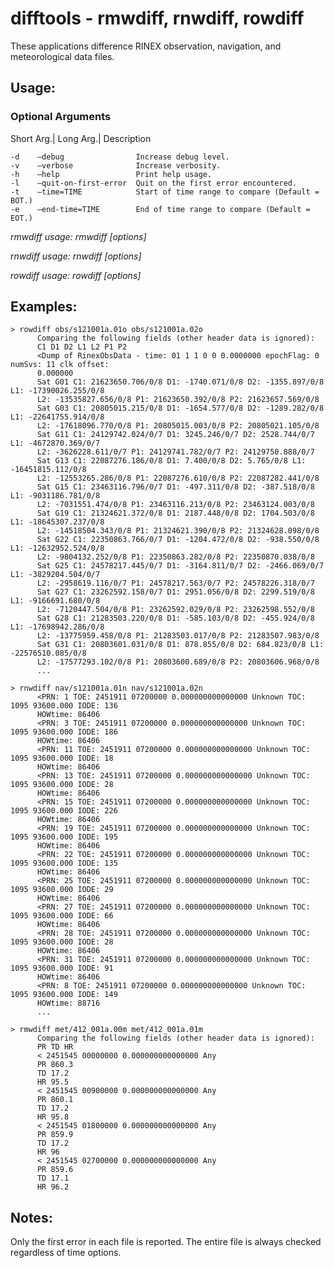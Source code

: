 difftools - rmwdiff, rnwdiff, rowdiff
====================================

These applications difference RINEX observation, navigation, and meteorological data files.

Usage:
------

### Optional Arguments

Short Arg.| Long Arg.| Description

    -d    –debug                Increase debug level.
    -v    –verbose              Increase verbosity.
    -h    –help                 Print help usage.
    -l    –quit-on-first-error  Quit on the first error encountered.
    -t    –time=TIME            Start of time range to compare (Default = BOT.)
    -e    –end-time=TIME        End of time range to compare (Default = EOT.)

*rmwdiff usage: rmwdiff [options] <RINEX Met file> <RINEX Met file>*

*rnwdiff usage: rnwdiff [options] <RINEX Nav file> <RINEX Nav file>*

*rowdiff usage: rowdiff [options] <RINEX Obs file> <RINEX Obs file>*


Examples:
---------

    > rowdiff obs/s121001a.01o obs/s121001a.02o
          Comparing the following fields (other header data is ignored):
          C1 D1 D2 L1 L2 P1 P2
          <Dump of RinexObsData - time: 01 1 1 0 0 0.0000000 epochFlag: 0 numSvs: 11 clk offset:
          0.000000
          Sat G01 C1: 21623650.706/0/8 D1: -1740.071/0/8 D2: -1355.897/0/8 L1: -17390026.255/0/8
          L2: -13535827.656/0/8 P1: 21623650.392/0/8 P2: 21623657.569/0/8
          Sat G03 C1: 20805015.215/0/8 D1: -1654.577/0/8 D2: -1289.282/0/8 L1: -22641755.914/0/8
          L2: -17618096.770/0/8 P1: 20805015.003/0/8 P2: 20805021.105/0/8
          Sat G11 C1: 24129742.024/0/7 D1: 3245.246/0/7 D2: 2528.744/0/7 L1: -4672870.369/0/7
          L2: -3626228.611/0/7 P1: 24129741.782/0/7 P2: 24129750.888/0/7
          Sat G13 C1: 22087276.186/0/8 D1: 7.400/0/8 D2: 5.765/0/8 L1: -16451815.112/0/8
          L2: -12553265.286/0/8 P1: 22087276.610/0/8 P2: 22087282.441/0/8
          Sat G15 C1: 23463116.796/0/7 D1: -497.311/0/8 D2: -387.518/0/8 L1: -9031186.781/0/8
          L2: -7031551.474/0/8 P1: 23463116.213/0/8 P2: 23463124.003/0/8
          Sat G19 C1: 21324621.372/0/8 D1: 2187.448/0/8 D2: 1704.503/0/8 L1: -18645307.237/0/8
          L2: -14518504.343/0/8 P1: 21324621.390/0/8 P2: 21324628.098/0/8
          Sat G22 C1: 22350863.766/0/7 D1: -1204.472/0/8 D2: -938.550/0/8 L1: -12632952.524/0/8
          L2: -9804132.252/0/8 P1: 22350863.282/0/8 P2: 22350870.038/0/8
          Sat G25 C1: 24578217.445/0/7 D1: -3164.811/0/7 D2: -2466.069/0/7 L1: -3829204.504/0/7
          L2: -2958619.116/0/7 P1: 24578217.563/0/7 P2: 24578226.318/0/7
          Sat G27 C1: 23262592.158/0/7 D1: 2951.056/0/8 D2: 2299.519/0/8 L1: -9166691.680/0/8
          L2: -7120447.504/0/8 P1: 23262592.029/0/8 P2: 23262598.552/0/8
          Sat G28 C1: 21283503.220/0/8 D1: -585.103/0/8 D2: -455.924/0/8 L1: -17698942.286/0/8
          L2: -13775959.458/0/8 P1: 21283503.017/0/8 P2: 21283507.983/0/8
          Sat G31 C1: 20803601.031/0/8 D1: 878.855/0/8 D2: 684.823/0/8 L1: -22576510.085/0/8
          L2: -17577293.102/0/8 P1: 20803600.689/0/8 P2: 20803606.968/0/8
          ...

    > rnwdiff nav/s121001a.01n nav/s121001a.02n
          <PRN: 1 TOE: 2451911 07200000 0.000000000000000 Unknown TOC: 1095 93600.000 IODE: 136
          HOWtime: 86406
          <PRN: 3 TOE: 2451911 07200000 0.000000000000000 Unknown TOC: 1095 93600.000 IODE: 186
          HOWtime: 86406
          <PRN: 11 TOE: 2451911 07200000 0.000000000000000 Unknown TOC: 1095 93600.000 IODE: 18
          HOWtime: 86406
          <PRN: 13 TOE: 2451911 07200000 0.000000000000000 Unknown TOC: 1095 93600.000 IODE: 28
          HOWtime: 86406
          <PRN: 15 TOE: 2451911 07200000 0.000000000000000 Unknown TOC: 1095 93600.000 IODE: 226
          HOWtime: 86406
          <PRN: 19 TOE: 2451911 07200000 0.000000000000000 Unknown TOC: 1095 93600.000 IODE: 195
          HOWtime: 86406
          <PRN: 22 TOE: 2451911 07200000 0.000000000000000 Unknown TOC: 1095 93600.000 IODE: 135
          HOWtime: 86406
          <PRN: 25 TOE: 2451911 07200000 0.000000000000000 Unknown TOC: 1095 93600.000 IODE: 29
          HOWtime: 86406
          <PRN: 27 TOE: 2451911 07200000 0.000000000000000 Unknown TOC: 1095 93600.000 IODE: 66
          HOWtime: 86406
          <PRN: 28 TOE: 2451911 07200000 0.000000000000000 Unknown TOC: 1095 93600.000 IODE: 28
          HOWtime: 86406
          <PRN: 31 TOE: 2451911 07200000 0.000000000000000 Unknown TOC: 1095 93600.000 IODE: 91
          HOWtime: 86406
          <PRN: 8 TOE: 2451911 07200000 0.000000000000000 Unknown TOC: 1095 93600.000 IODE: 149
          HOWtime: 88716
          ...

    > rmwdiff met/412_001a.00m met/412_001a.01m
          Comparing the following fields (other header data is ignored):
          PR TD HR 
          < 2451545 00000000 0.000000000000000 Any
          PR 860.3
          TD 17.2
          HR 95.5
          < 2451545 00900000 0.000000000000000 Any
          PR 860.1
          TD 17.2
          HR 95.8
          < 2451545 01800000 0.000000000000000 Any
          PR 859.9
          TD 17.2
          HR 96
          < 2451545 02700000 0.000000000000000 Any
          PR 859.6
          TD 17.1
          HR 96.2

Notes:
------

Only the first error in each file is reported. The entire file is always checked regardless of time
options.